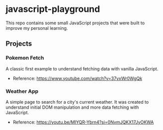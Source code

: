 # javascript-playground

This repo contains some small JavaScript projects that were built to improve my personal learning.

## Projects

### Pokemon Fetch

A classic first example to understand fetching data with vanilla JavaScript.

- Reference: https://www.youtube.com/watch?v=37vxWr0WgQk

### Weather App

A simple page to search for a city's current weather. It was created to understand initial DOM manipulation and more data fetching with JavaScript.

- Reference: https://youtu.be/MIYQR-Ybrn4?si=0NvmJQKX17JyOKWA
